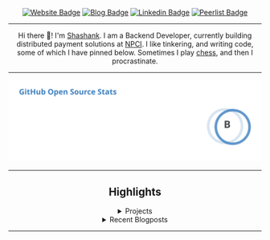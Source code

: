<div align="center"><p><a href="https://ssnk.in"><img src="https://img.shields.io/badge/-Website-3B7EBF?style=for-the-badge&amp;logo=amp&amp;logoColor=white" alt="Website Badge"></a> <a href="https://blog.ssnk.in"><img src="https://img.shields.io/badge/-Blog-3B7EBF?style=for-the-badge&amp;logo=Hashnode&amp;logoColor=white" alt="Blog Badge"></a> <a href="https://linkedin.com/in/shashank-priyadarshi"><img src="https://img.shields.io/badge/-LinkedIn-3B7EBF?style=for-the-badge&amp;logo=Linkedin&amp;logoColor=white" alt="Linkedin Badge"></a> <a href="https://peerlist.io/shasha"><img src="https://img.shields.io/badge/-PeerList-3B7EBF?style=for-the-badge&amp;logo=Peerlist&amp;logoColor=white" alt="Peerlist Badge"/></a></p><hr><p>Hi there 👋! I'm <a href="https://ssnk.in">Shashank</a>. I am a Backend Developer, currently building distributed payment solutions at <a href="https://npci.org.in">NPCI</a>. I like tinkering, and writing code, some of which I have pinned below. Sometimes I play <a href="https://www.chess.com/member/ttefabob">chess</a>, and then I procrastinate.</p><hr><p><img src="./assets/images/stats.svg"/></p><hr><h2>Highlights</h2><details><summary>Projects</summary><br /><ul><li><a href="https://github.com/shashank-priyadarshi/utilities" target="_blank" rel="noopener noreferrer">utilities</a> Last Updated : 2024-02-09</li><li><a href="https://github.com/shashank-priyadarshi/bench" target="_blank" rel="noopener noreferrer">bench</a> Last Updated : 2024-02-01</li><li><a href="https://github.com/shashank-priyadarshi/go-plugin" target="_blank" rel="noopener noreferrer">go-plugin</a> Last Updated : 2024-01-22</li><li><a href="https://github.com/shashank-priyadarshi/inflict" target="_blank" rel="noopener noreferrer">inflict</a> Last Updated : 2024-01-22</li><li><a href="https://github.com/shashank-priyadarshi/pool" target="_blank" rel="noopener noreferrer">pool</a> Last Updated : 2024-01-14</li></ul></details><details><summary>Recent Blogposts</summary><br /><ul><li><a href="https://blog.ssnk.in/traffic-light-simulator-in-angular-2023" target="_blank" rel="noopener noreferrer">Traffic Light Simulator in Angular</a> Published : 2023-09-16</li><li><a href="https://blog.ssnk.in/oop-in-go-interfaces" target="_blank" rel="noopener noreferrer">OOP in Go: Interfaces</a> Published : 2023-03-04</li><li><a href="https://blog.ssnk.in/oop-in-go-structs" target="_blank" rel="noopener noreferrer">OOP in Go: Structs</a> Published : 2023-02-24</li></ul></details><hr></div>
